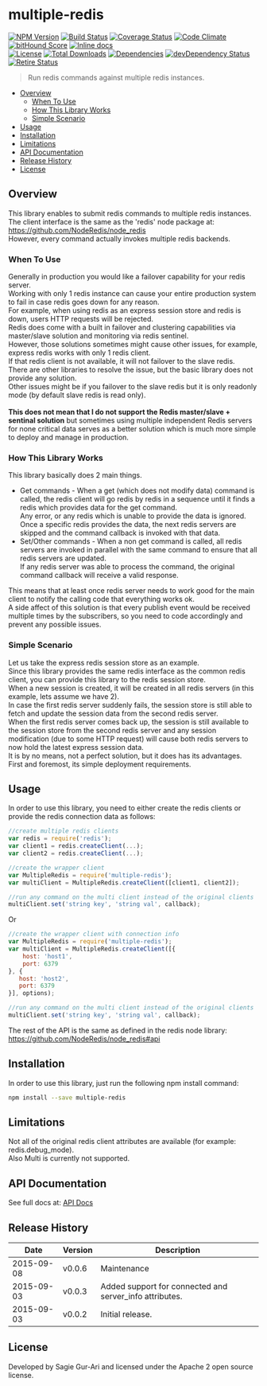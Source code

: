 # multiple-redis

[![NPM Version](http://img.shields.io/npm/v/multiple-redis.svg?style=flat)](https://www.npmjs.org/package/multiple-redis) [![Build Status](https://img.shields.io/travis/sagiegurari/multiple-redis.svg?style=flat)](http://travis-ci.org/sagiegurari/multiple-redis) [![Coverage Status](https://img.shields.io/coveralls/sagiegurari/multiple-redis.svg?style=flat)](https://coveralls.io/r/sagiegurari/multiple-redis) [![Code Climate](https://codeclimate.com/github/sagiegurari/multiple-redis/badges/gpa.svg)](https://codeclimate.com/github/sagiegurari/multiple-redis) [![bitHound Score](https://www.bithound.io/sagiegurari/multiple-redis/badges/score.svg)](https://www.bithound.io/sagiegurari/multiple-redis) [![Inline docs](http://inch-ci.org/github/sagiegurari/multiple-redis.svg?branch=master)](http://inch-ci.org/github/sagiegurari/multiple-redis)<br>
[![License](https://img.shields.io/npm/l/multiple-redis.svg?style=flat)](https://github.com/sagiegurari/multiple-redis/blob/master/LICENSE) [![Total Downloads](https://img.shields.io/npm/dt/multiple-redis.svg?style=flat)](https://www.npmjs.org/package/multiple-redis) [![Dependencies](http://img.shields.io/david/sagiegurari/multiple-redis.svg?style=flat)](https://david-dm.org/sagiegurari/multiple-redis) [![devDependency Status](https://img.shields.io/david/dev/sagiegurari/multiple-redis.svg?style=flat)](https://david-dm.org/sagiegurari/multiple-redis#info=devDependencies)<br>
[![Retire Status](http://retire.insecurity.today/api/image?uri=https://raw.githubusercontent.com/sagiegurari/multiple-redis/master/package.json)](http://retire.insecurity.today/api/image?uri=https://raw.githubusercontent.com/sagiegurari/multiple-redis/master/package.json)

> Run redis commands against multiple redis instances.

* [Overview](#overview)
  * [When To Use](#whentouse)
  * [How This Library Works](#howlibworks)
  * [Simple Scenario](#scenario)
* [Usage](#usage)
* [Installation](#installation)
* [Limitations](#limitations)
* [API Documentation](docs/api.md)
* [Release History](#history)
* [License](#license)

<a name="overview"></a>
## Overview
This library enables to submit redis commands to multiple redis instances.<br>
The client interface is the same as the 'redis' node package at: https://github.com/NodeRedis/node_redis<br>
However, every command actually invokes multiple redis backends.

<a name="whentouse"></a>
### When To Use
Generally in production you would like a failover capability for your redis server.<br>
Working with only 1 redis instance can cause your entire production system to fail in case redis goes down for any reason.<br>
For example, when using redis as an express session store and redis is down, users HTTP requests will be rejected.<br>
Redis does come with a built in failover and clustering capabilities via master/slave solution and monitoring via redis sentinel.<br>
However, those solutions sometimes might cause other issues, for example, express redis works with only 1 redis client.<br>
If that redis client is not available, it will not failover to the slave redis.<br>
There are other libraries to resolve the issue, but the basic library does not provide any solution.<br>
Other issues might be if you failover to the slave redis but it is only readonly mode (by default slave redis is read only).<br>
<br>
**This does not mean that I do not support the Redis master/slave + sentinal solution** but sometimes using multiple
independent Redis servers for none critical data serves as a better solution which is much more simple to deploy and manage in production. 

<a name="howlibworks"></a>
### How This Library Works
This library basically does 2 main things.
* Get commands - When a get (which does not modify data) command is called, the redis client will go redis by redis in a sequence until
it finds a redis which provides data for the get command.<br>
Any error, or any redis which is unable to provide the data is ignored.<br>
Once a specific redis provides the data, the next redis servers are skipped and the command callback is invoked with that data.
* Set/Other commands - When a non get command is called, all redis servers are invoked in parallel with the same command to 
ensure that all redis servers are updated.<br>
If any redis server was able to process the command, the original command callback will receive a valid response.<br>

This means that at least once redis server needs to work good for the main client to notify the calling code that everything works ok.
<br>
A side affect of this solution is that every publish event would be received multiple times by the subscribers, 
so you need to code accordingly and prevent any possible issues.

<a name="scenario"></a>
### Simple Scenario
Let us take the express redis session store as an example.<br>
Since this library provides the same redis interface as the common redis client, you can provide this library to the 
redis session store.<br>
When a new session is created, it will be created in all redis servers (in this example, lets assume we have 2).<br>
In case the first redis server suddenly fails, the session store is still able to fetch and update the session data from the
second redis server.<br>
When the first redis server comes back up, the session is still available to the session store from the second redis server and
any session modification (due to some HTTP request) will cause both redis servers to now hold the latest express session data.
<br>
It is by no means, not a perfect solution, but it does has its advantages.<br>
First and foremost, its simple deployment requirements.

<a name="usage"></a>
## Usage
In order to use this library, you need to either create the redis clients or provide the redis connection data as follows:

```js
//create multiple redis clients
var redis = require('redis');
var client1 = redis.createClient(...);
var client2 = redis.createClient(...);

//create the wrapper client
var MultipleRedis = require('multiple-redis');
var multiClient = MultipleRedis.createClient([client1, client2]);

//run any command on the multi client instead of the original clients
multiClient.set('string key', 'string val', callback);
```

Or

```js
//create the wrapper client with connection info
var MultipleRedis = require('multiple-redis');
var multiClient = MultipleRedis.createClient([{
    host: 'host1',
    port: 6379
}, {
   host: 'host2',
   port: 6379
}], options);

//run any command on the multi client instead of the original clients
multiClient.set('string key', 'string val', callback);
```
The rest of the API is the same as defined in the redis node library: https://github.com/NodeRedis/node_redis#api
<br>
<a name="installation"></a>
## Installation
In order to use this library, just run the following npm install command:

```sh
npm install --save multiple-redis
```

<a name="limitations"></a>
## Limitations
Not all of the original redis client attributes are available (for example: redis.debug_mode).<br>
Also Multi is currently not supported.

## API Documentation
See full docs at: [API Docs](docs/api.md)

<a name="history"></a>
## Release History

| Date        | Version | Description |
| ----------- | ------- | ----------- |
| 2015-09-08  | v0.0.6  | Maintenance |
| 2015-09-03  | v0.0.3   | Added support for connected and server_info attributes. |
| 2015-09-03  | v0.0.2   | Initial release. |

<a name="license"></a>
## License
Developed by Sagie Gur-Ari and licensed under the Apache 2 open source license.
